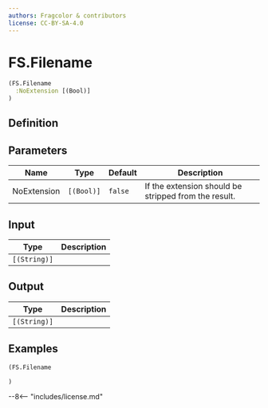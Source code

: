 ```yaml
---
authors: Fragcolor & contributors
license: CC-BY-SA-4.0
---
```



# FS.Filename

```clojure
(FS.Filename
  :NoExtension [(Bool)]
)
```


## Definition




## Parameters

| Name | Type | Default | Description |
|------|------|---------|-------------|
| NoExtension | `[(Bool)]` | `false` | If the extension should be stripped from the result. |


## Input

| Type | Description |
|------|-------------|
| `[(String)]` |  |


## Output

| Type | Description |
|------|-------------|
| `[(String)]` |  |


## Examples

```clojure
(FS.Filename

)
```


--8<-- "includes/license.md"
